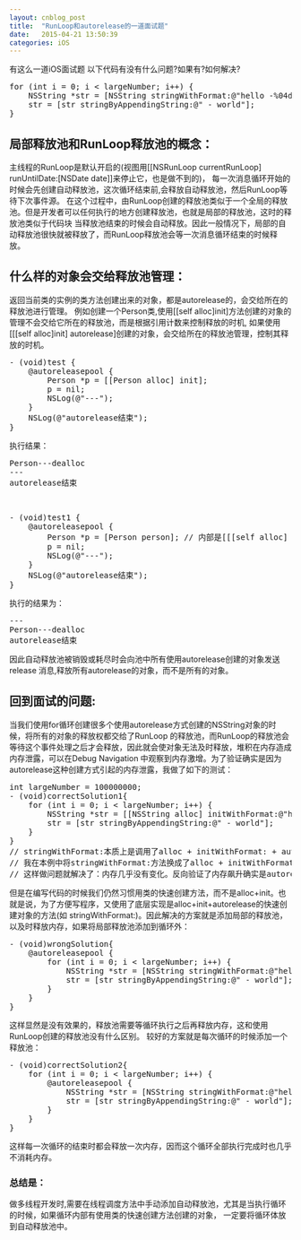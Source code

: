 ```yaml
---
layout: cnblog_post
title:  "RunLoop和autorelease的一道面试题"
date:   2015-04-21 13:50:39
categories: iOS
---
```

<p><a style="height: 0px;" name="labelTop"></a></p>
<p><span> 有这么一道iOS面试题 以下代码有没有什么问题?如果有?如何解决? </span></p>
<pre class="prettyprint">for (int i = 0; i &lt; largeNumber; i++) {	
	NSString *str = [NSString stringWithFormat:@"hello -%04d", i];
	str = [str stringByAppendingString:@" - world"]; 
}
</pre>
<h2><span>局部释放池和RunLoop释放池的概念：</span></h2>
<p><span> 主线程的RunLoop是默认开启的(视图用[[NSRunLoop currentRunLoop] runUntilDate:[NSDate date]]来停止它，也是做不到的)， 每一次消息循环开始的时候会先创建自动释放池，这次循环结束前,会释放自动释放池，然后RunLoop等待下次事件源。 在这个过程中，由RunLoop创建的释放池类似于一个全局的释放池。但是开发者可以任何执行的地方创建释放池，也就是局部的释放池，这时的释放池类似于代码块 当释放池结束的时候会自动释放。因此一般情况下，局部的自动释放池很快就被释放了，而RunLoop释放池会等一次消息循环结束的时候释放。 </span></p>
<h2><span>什么样的对象会交给释放池管理：</span></h2>
<p><span> 返回当前类的实例的类方法创建出来的对象，都是autorelease的，会交给所在的释放池进行管理。 例如创建一个Person类,使用[[self alloc]init]方法创建的对象的管理不会交给它所在的释放池，而是根据引用计数来控制释放的时机, 如果使用[[[self alloc]init] autorelease]创建的对象，会交给所在的释放池管理，控制其释放的时机。 </span></p>
<pre class="prettyprint">
- (void)test {
    @autoreleasepool {
        Person *p = [[Person alloc] init];
        p = nil;
        NSLog(@"---");
    }
    NSLog(@"autorelease结束");
}
</pre>
<p><span>执行结果：</span></p>
<pre class="prettyprint">Person---dealloc
---
autorelease结束
</pre>
<p>&nbsp;</p>
<pre class="prettyprint">
- (void)test1 {    
    @autoreleasepool {
        Person *p = [Person person]; // 内部是[[[self alloc] init] autorelease]
        p = nil;
        NSLog(@"---");
    }
    NSLog(@"autorelease结束");
}
</pre>
<p><span>执行的结果为：</span></p>
<pre class="prettyprint">
---
Person---dealloc
autorelease结束
</pre>
<p><span> 因此自动释放池被销毁或耗尽时会向池中所有使用autorelease创建的对象发送release 消息,释放所有autorelease的对象，而不是所有的对象。 </span></p>
<h2><span>回到面试的问题:</span></h2>
<p><span> 当我们使用for循环创建很多个使用autorelease方式创建的NSString对象的时候，将所有的对象的释放权都交给了RunLoop 的释放池，而RunLoop的释放池会等待这个事件处理之后才会释放，因此就会使对象无法及时释放，堆积在内存造成内存泄露，可以在Debug Navigation 中观察到内存激增。为了验证确实是因为autorelease这种创建方式引起的内存泄露，我做了如下的测试： </span></p>
<pre class="prettyprint">
int largeNumber = 100000000;
- (void)correctSolution1{
    for (int i = 0; i &lt; largeNumber; i++) {
        NSString *str = [[NSString alloc] initWithFormat:@"hello -%04d", i];
        str = [str stringByAppendingString:@" - world"];
    }
}
// stringWithFormat:本质上是调用了alloc + initWithFormat: + autorelease
// 我在本例中将stringWithFormat:方法换成了alloc + initWithFormat:
// 这样做问题就解决了：内存几乎没有变化。反向验证了内存飙升确实是autorelease创建方式造成的。
</pre>
<p><span>但是在编写代码的时候我们仍然习惯用类的快速创建方法，而不是alloc+init。也就是说，为了方便写程序，又使用了底层实现是alloc+init+autorelease的快速创建对象的方法(如 stringWithFormat:)。因此解决的方案就是添加局部的释放池，以及时释放内存，如果将局部释放池添加到循环外：</span></p>
<pre class="prettyprint">
- (void)wrongSolution{
    @autoreleasepool {
        for (int i = 0; i &lt; largeNumber; i++) {
            NSString *str = [NSString stringWithFormat:@"hello -%04d", i];
            str = [str stringByAppendingString:@" - world"];
        }
    }
}
</pre>
<p><span>这样显然是没有效果的，释放池需要等循环执行之后再释放内存，这和使用RunLoop创建的释放池没有什么区别。 较好的方案就是每次循环的时候添加一个释放池：</span></p>
<pre class="prettyprint">
- (void)correctSolution2{
    for (int i = 0; i &lt; largeNumber; i++) {
        @autoreleasepool {
            NSString *str = [NSString stringWithFormat:@"hello -%04d", i];
            str = [str stringByAppendingString:@" - world"];
        }
    }
}
</pre>
<p><span> 这样每一次循环的结束时都会释放一次内存，因而这个循环全部执行完成时也几乎不消耗内存。 </span></p>
<h3><span>总结是：</span></h3>
<p><span> 做多线程开发时,需要在线程调度方法中手动添加自动释放池，尤其是当执行循环的时候，如果循环内部有使用类的快速创建方法创建的对象， 一定要将循环体放到自动释放池中。</span></p>